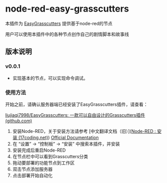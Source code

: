 # node-red-easy-grasscutters

本插件为 [EasyGrasscutters](https://github.com/liujiaqi7998/EasyGrasscutters) 提供基于node-red的节点

用户可以使用本插件中的各种节点创作自己的剧情脚本和故事线

## 版本说明

### v0.0.1
* 实现基本的节点，可以实现命令调试。

### 使用方法

开始之前，请确认服务器端已经安装了EasyGrasscutters插件，请查看：

[liujiaqi7998/EasyGrasscutters: 一款可以自由设计的Grasscutters插件 (github.com)](https://github.com/liujiaqi7998/EasyGrasscutters)

1. 安装Node-RED，关于安装方法请参考   [中文翻译文档（旧）]([Node-RED : 安装 (17coding.net)](https://nodered.17coding.net/docs/getting-started/installation))  [Official Documentation](https://nodered.org/docs/getting-started/local)
2. 在 “设置” -> “控制板” -> “安装” 中搜索本插件，并安装
3. 安装完成后重启Node-RED
4. 在节点栏中可以看到Grasscutters分类
5. 拖动要部署的功能节点到工作区
6. 双击节点添加服务器
7. 点击部署开始自动化



